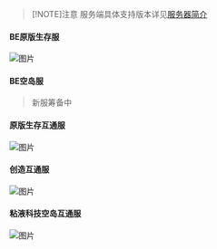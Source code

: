 > [!NOTE]注意
> 服务端具体支持版本详见[服务器简介](/servers/README.md)

#### BE原版生存服
![图片](https://motdbe.blackbe.work/status_img?host=hmmc.top:19133)
#### BE空岛服
> 新服筹备中  
#### 原版生存互通服
![图片](https://motdbe.blackbe.work/status_img/java?host=hmmc.top:25565)
#### 创造互通服
![图片](https://motdbe.blackbe.work/status_img/java?host=hmmc.top:25566)
#### 粘液科技空岛互通服
![图片](https://motdbe.blackbe.work/status_img/java?host=hmmc.top:25568)